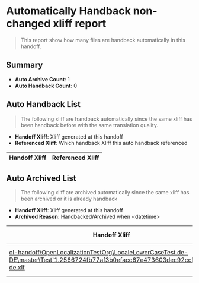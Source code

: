 # Automatically Handback non-changed xliff report
> This report show how many files are handback automatically in this handoff.

## Summary
* **Auto Archive Count**: 1
* **Auto Handback Count**: 0

## Auto Handback List
> The following xliff are handback automatically since the same xliff has been handback before with the same translation quality.

* **Handoff Xliff**: Xliff generated at this handoff
* **Referenced Xliff**: Which handback Xliff this auto handback referenced

| Handoff Xliff | Referenced Xliff | 
| --- | --- | 

## Auto Archived List
> The following xliff are archived automatically since the same xliff has been archived or it is already handback

* **Handoff Xliff**: Xliff generated at this handoff
* **Archived Reason**: Handbacked/Archived when &lt;datetime&gt;

| Handoff Xliff | Archived Reason | 
| --- | --- | 
| [ol-handoff\OpenLocalizationTestOrg\LocaleLowerCaseTest.de-DE\master\Test`1.2566724fb77af3b0efacc67e473603dec92ccf17.de-de.xlf](https://github.com/OpenLocalizationTestOrg/LocaleLowerCaseTest.handoff/blob/5753b477d3c93bcb19425ac326f66c1cc8876e07/ol-handoff/OpenLocalizationTestOrg/LocaleLowerCaseTest.de-DE/master/Test%601.2566724fb77af3b0efacc67e473603dec92ccf17.de-de.xlf) | Archived when 17/11/17 04:13 | 

